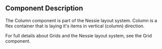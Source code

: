 ## Component Description

The Column component is part of the Nessie layout system. Column is a flex
container that is laying it's items in vertical (column) direction.

For full details about Grids and the Nessie layout system, see the Grid
component.
